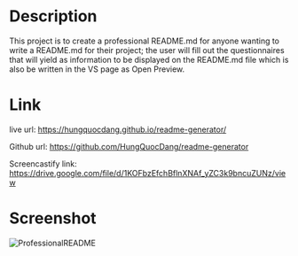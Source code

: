 # Description

This project is to create a professional README.md for anyone wanting to write a README.md for their project; the user will fill out the questionnaires that will yield as information to be displayed on the README.md file which is also be written in the VS page as Open Preview.


# Link

live url: https://hungquocdang.github.io/readme-generator/

Github url: https://github.com/HungQuocDang/readme-generator

Screencastify link: https://drive.google.com/file/d/1KOFbzEfchBflnXNAf_yZC3k9bncuZUNz/view



# Screenshot

![ProfessionalREADME](https://github.com/HungQuocDang/readme-generator/assets/129162404/6fad49f3-f5f5-4534-8d62-1c4f10e380e8)
